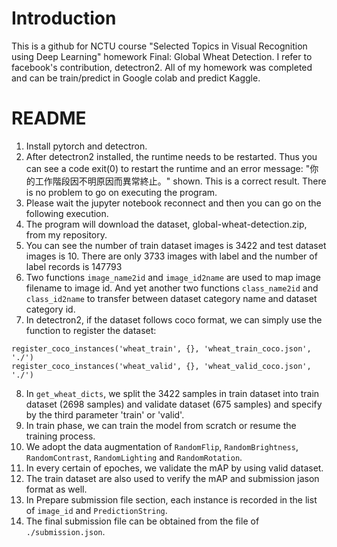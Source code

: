 # Introduction
This is a github for NCTU course "Selected Topics in Visual Recognition using Deep Learning" homework Final: Global Wheat Detection.
I refer to facebook's contribution, detectron2.
All of my homework was completed and can be train/predict in Google colab and predict Kaggle.

# README

1. Install pytorch and detectron.
2. After detectron2 installed, the runtime needs to be restarted. Thus you can see a code exit(0) to restart the runtime and an error message: "你的工作階段因不明原因而異常終止。" shown. This is a correct result. There is no problem to go on executing the program.
3. Please wait the jupyter notebook reconnect and then you can go on the following execution.
4. The program will download the dataset, global-wheat-detection.zip, from my repository.
5. You can see the number of train dataset images is 3422 and test dataset images is 10. There are only 3733 images with label and the number of label records is 147793
6. Two functions `image_name2id` and `image_id2name` are used to map image filename to image id. And yet another two functions `class_name2id` and `class_id2name` to transfer between dataset category name and dataset category id.
7. In detectron2, if the dataset follows coco format, we can simply use the function to register the dataset:
<pre><code>register_coco_instances('wheat_train', {}, 'wheat_train_coco.json', './')
register_coco_instances('wheat_valid', {}, 'wheat_valid_coco.json', './')</code></pre>
8. In `get_wheat_dicts`, we split the 3422 samples in train dataset into train dataset (2698 samples) and validate dataset (675 samples) and specify by the third parameter 'train' or 'valid'.
9. In train phase, we can train the model from scratch or resume the training process.
10. We adopt the data augmentation of `RandomFlip`, `RandomBrightness`, `RandomContrast`, `RandomLighting` and `RandomRotation`.
11. In every certain of epoches, we validate the mAP by using valid dataset.
12. The train dataset are also used to verify the mAP and submission jason format as well.
13. In Prepare submission file section, each instance is recorded in the list of `image_id` and `PredictionString`.
14. The final submission file can be obtained from the file of `./submission.json`.
